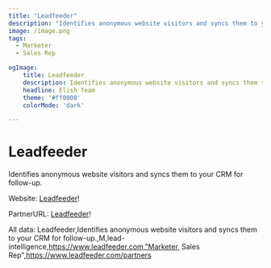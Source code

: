 ```yaml
---
title: "Leadfeeder"
description: "Identifies anonymous website visitors and syncs them to your CRM for follow-up."
image: /image.png
tags:
  - Marketer
  - Sales Rep

ogImage:
    title: Leadfeeder
    description: Identifies anonymous website visitors and syncs them to your CRM for follow-up.
    headline: Elish Team
    theme: '#ff0000'
    colorMode: 'dark'

---
```


# Leadfeeder

Identifies anonymous website visitors and syncs them to your CRM for follow-up.

Website: [Leadfeeder](https://www.leadfeeder.com)!

PartnerURL: [Leadfeeder](https://www.leadfeeder.com/partners)!

All data:
Leadfeeder,Identifies anonymous website visitors and syncs them to your CRM for follow-up.,M,lead-intelligence,https://www.leadfeeder.com,"Marketer, Sales Rep",https://www.leadfeeder.com/partners